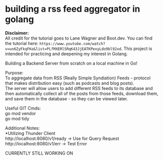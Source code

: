 # building a rss feed aggregator in golang

**Disclaimer:**<br />
All credit for the tutorial goes to Lane Wagner and Boot.dev. You can find the tutorial here: ```https://www.youtube.com/watch?v=un6ZyFkqFKo&list=PLfMXERlSRqK43JjEATKPexyLdo9bl92xd```. This project is intended for practicing and deepening my interest in Golang. <br />

Building a Backend Server from scratch on a local machine in Go!

Purpose:<br /> 
    To aggregate data from RSS (Really Simple Syndiation) Feeds - protocol that makes distribution easy
        (such as podcasts and blog posts).<br />
    The server will allow users to add different RSS feeds to its database and then automatically collect all of the posts from those feeds, download them, and save them in the database - so they can be viewed later.

Useful GIT Cmds:<br />
go mod vendor <br />
go mod tidy <br />

Additional Notes: <br />
*Utilizing Thunder Client <br />
http://localhost:8080/v1/ready -> Use for Query Request <br />
http://localhost:8080/v1/err -> Test Error


CURRENTLY STILL WORKING ON
